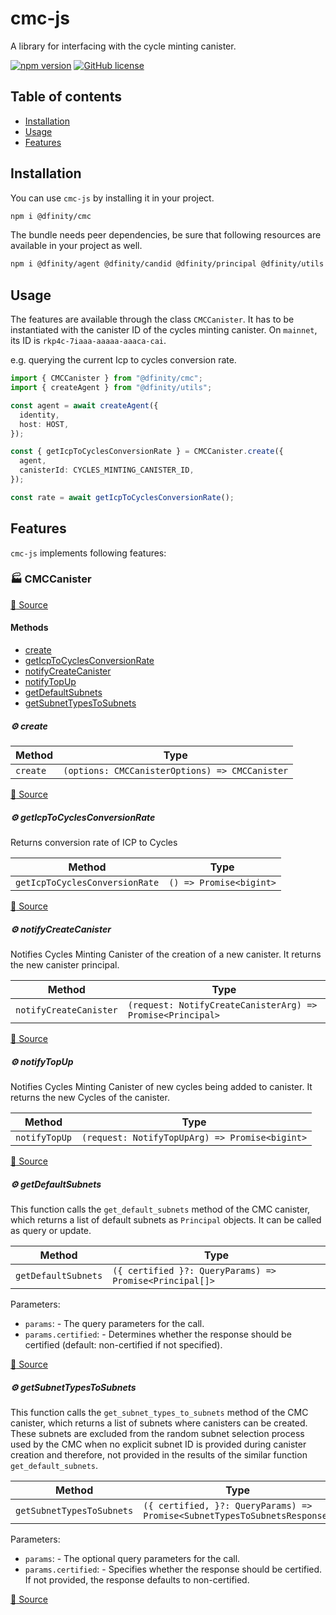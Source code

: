 # cmc-js

A library for interfacing with the cycle minting canister.

[![npm version](https://img.shields.io/npm/v/@dfinity/cmc.svg?logo=npm)](https://www.npmjs.com/package/@dfinity/cmc) [![GitHub license](https://img.shields.io/badge/license-Apache%202.0-blue.svg)](https://opensource.org/licenses/Apache-2.0)

## Table of contents

- [Installation](#installation)
- [Usage](#usage)
- [Features](#features)

## Installation

You can use `cmc-js` by installing it in your project.

```bash
npm i @dfinity/cmc
```

The bundle needs peer dependencies, be sure that following resources are available in your project as well.

```bash
npm i @dfinity/agent @dfinity/candid @dfinity/principal @dfinity/utils
```

## Usage

The features are available through the class `CMCCanister`. It has to be instantiated with the canister ID of the cycles minting canister. On `mainnet`, its ID is `rkp4c-7iaaa-aaaaa-aaaca-cai`.

e.g. querying the current Icp to cycles conversion rate.

```ts
import { CMCCanister } from "@dfinity/cmc";
import { createAgent } from "@dfinity/utils";

const agent = await createAgent({
  identity,
  host: HOST,
});

const { getIcpToCyclesConversionRate } = CMCCanister.create({
  agent,
  canisterId: CYCLES_MINTING_CANISTER_ID,
});

const rate = await getIcpToCyclesConversionRate();
```

## Features

`cmc-js` implements following features:

<!-- TSDOC_START -->

### :factory: CMCCanister

[:link: Source](https://github.com/dfinity/ic-js/tree/main/packages/cmc/src/cmc.canister.ts#L15)

#### Methods

- [create](#gear-create)
- [getIcpToCyclesConversionRate](#gear-geticptocyclesconversionrate)
- [notifyCreateCanister](#gear-notifycreatecanister)
- [notifyTopUp](#gear-notifytopup)
- [getDefaultSubnets](#gear-getdefaultsubnets)
- [getSubnetTypesToSubnets](#gear-getsubnettypestosubnets)

##### :gear: create

| Method   | Type                                           |
| -------- | ---------------------------------------------- |
| `create` | `(options: CMCCanisterOptions) => CMCCanister` |

[:link: Source](https://github.com/dfinity/ic-js/tree/main/packages/cmc/src/cmc.canister.ts#L16)

##### :gear: getIcpToCyclesConversionRate

Returns conversion rate of ICP to Cycles

| Method                         | Type                    |
| ------------------------------ | ----------------------- |
| `getIcpToCyclesConversionRate` | `() => Promise<bigint>` |

[:link: Source](https://github.com/dfinity/ic-js/tree/main/packages/cmc/src/cmc.canister.ts#L32)

##### :gear: notifyCreateCanister

Notifies Cycles Minting Canister of the creation of a new canister.
It returns the new canister principal.

| Method                 | Type                                                       |
| ---------------------- | ---------------------------------------------------------- |
| `notifyCreateCanister` | `(request: NotifyCreateCanisterArg) => Promise<Principal>` |

[:link: Source](https://github.com/dfinity/ic-js/tree/main/packages/cmc/src/cmc.canister.ts#L49)

##### :gear: notifyTopUp

Notifies Cycles Minting Canister of new cycles being added to canister.
It returns the new Cycles of the canister.

| Method        | Type                                           |
| ------------- | ---------------------------------------------- |
| `notifyTopUp` | `(request: NotifyTopUpArg) => Promise<bigint>` |

[:link: Source](https://github.com/dfinity/ic-js/tree/main/packages/cmc/src/cmc.canister.ts#L77)

##### :gear: getDefaultSubnets

This function calls the `get_default_subnets` method of the CMC canister, which returns a list of
default subnets as `Principal` objects. It can be called as query or update.

| Method              | Type                                                    |
| ------------------- | ------------------------------------------------------- |
| `getDefaultSubnets` | `({ certified }?: QueryParams) => Promise<Principal[]>` |

Parameters:

- `params`: - The query parameters for the call.
- `params.certified`: - Determines whether the response should be certified
  (default: non-certified if not specified).

[:link: Source](https://github.com/dfinity/ic-js/tree/main/packages/cmc/src/cmc.canister.ts#L102)

##### :gear: getSubnetTypesToSubnets

This function calls the `get_subnet_types_to_subnets` method of the CMC canister, which returns a list of subnets where canisters can be created.
These subnets are excluded from the random subnet selection process used by the CMC when no explicit subnet ID is provided
during canister creation and therefore, not provided in the results of the similar function `get_default_subnets`.

| Method                    | Type                                                                      |
| ------------------------- | ------------------------------------------------------------------------- |
| `getSubnetTypesToSubnets` | `({ certified, }?: QueryParams) => Promise<SubnetTypesToSubnetsResponse>` |

Parameters:

- `params`: - The optional query parameters for the call.
- `params.certified`: - Specifies whether the response should be certified.
  If not provided, the response defaults to non-certified.

[:link: Source](https://github.com/dfinity/ic-js/tree/main/packages/cmc/src/cmc.canister.ts#L121)

<!-- TSDOC_END -->

